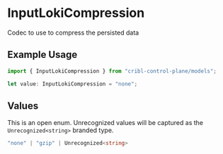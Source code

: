 # InputLokiCompression

Codec to use to compress the persisted data

## Example Usage

```typescript
import { InputLokiCompression } from "cribl-control-plane/models";

let value: InputLokiCompression = "none";
```

## Values

This is an open enum. Unrecognized values will be captured as the `Unrecognized<string>` branded type.

```typescript
"none" | "gzip" | Unrecognized<string>
```